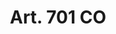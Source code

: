 ---
id: 98652e5c-2595-4163-9486-69a5d48aa921
origin: db00a23f-4dff-4a97-abb6-ca5bcd61dab0
title: 'Art. 701 CO'
updated_by: 9c1f3a06-0ca1-43f6-8f13-124edfca1d88
legal_domain: d2870610-6720-4037-be1c-d870b3189c0f
updated_at: 1665596253
---